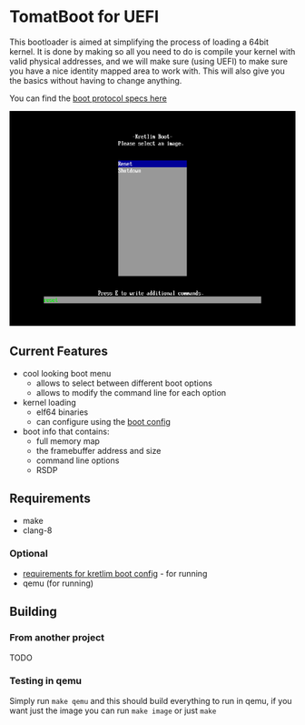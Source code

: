 # TomatBoot for UEFI

This bootloader is aimed at simplifying the process of loading a 64bit kernel. It is done by making so all you need to do is compile your kernel with valid physical addresses, and we will make sure (using UEFI) to make sure you have a nice identity mapped area to work with. This will also give you the basics without having to change anything.

You can find the [boot protocol specs here](boot-protocol.md)

![Boot menu](screenshot.png)

## Current Features
* cool looking boot menu
    * allows to select between different boot options
    * allows to modify the command line for each option
* kernel loading
    * elf64 binaries
    * can configure using the [boot config](https://github.com/kretlim/kretlim-boot-config)
* boot info that contains:
    * full memory map
    * the framebuffer address and size
    * command line options
    * RSDP

## Requirements
* make
* clang-8

### Optional
* [requirements for kretlim boot config](https://github.com/TomatOrg/tomatboot-config) - for running
* qemu (for running)

## Building

### From another project
TODO

### Testing in qemu
Simply run `make qemu` and this should build everything to run in qemu, if you want just the image you can run `make image` or just `make`
